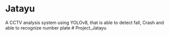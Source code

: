 # Jatayu
A CCTV analysis system using YOLOv8, that is able to detect fall, Crash and able to recognize number plate
#   P r o j e c t _ J a t a y u  
 